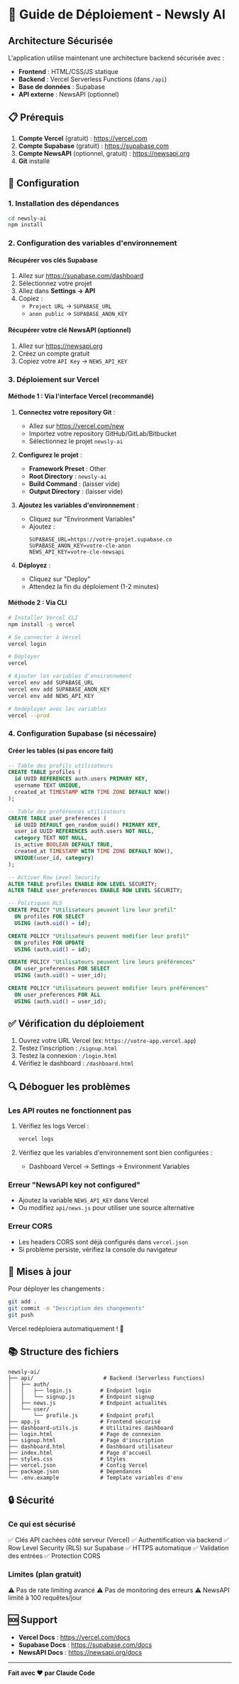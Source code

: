 # 🚀 Guide de Déploiement - Newsly AI

## Architecture Sécurisée

L'application utilise maintenant une architecture backend sécurisée avec :
- **Frontend** : HTML/CSS/JS statique
- **Backend** : Vercel Serverless Functions (dans `/api`)
- **Base de données** : Supabase
- **API externe** : NewsAPI (optionnel)

## 📋 Prérequis

1. **Compte Vercel** (gratuit) : https://vercel.com
2. **Compte Supabase** (gratuit) : https://supabase.com
3. **Compte NewsAPI** (optionnel, gratuit) : https://newsapi.org
4. **Git** installé

## 🔧 Configuration

### 1. Installation des dépendances

```bash
cd newsly-ai
npm install
```

### 2. Configuration des variables d'environnement

#### Récupérer vos clés Supabase

1. Allez sur https://supabase.com/dashboard
2. Sélectionnez votre projet
3. Allez dans **Settings → API**
4. Copiez :
   - `Project URL` → `SUPABASE_URL`
   - `anon public` → `SUPABASE_ANON_KEY`

#### Récupérer votre clé NewsAPI (optionnel)

1. Allez sur https://newsapi.org
2. Créez un compte gratuit
3. Copiez votre `API Key` → `NEWS_API_KEY`

### 3. Déploiement sur Vercel

#### Méthode 1 : Via l'interface Vercel (recommandé)

1. **Connectez votre repository Git** :
   - Allez sur https://vercel.com/new
   - Importez votre repository GitHub/GitLab/Bitbucket
   - Sélectionnez le projet `newsly-ai`

2. **Configurez le projet** :
   - **Framework Preset** : Other
   - **Root Directory** : `newsly-ai`
   - **Build Command** : (laisser vide)
   - **Output Directory** : (laisser vide)

3. **Ajoutez les variables d'environnement** :
   - Cliquez sur "Environment Variables"
   - Ajoutez :
     ```
     SUPABASE_URL=https://votre-projet.supabase.co
     SUPABASE_ANON_KEY=votre-cle-anon
     NEWS_API_KEY=votre-cle-newsapi
     ```

4. **Déployez** :
   - Cliquez sur "Deploy"
   - Attendez la fin du déploiement (1-2 minutes)

#### Méthode 2 : Via CLI

```bash
# Installer Vercel CLI
npm install -g vercel

# Se connecter à Vercel
vercel login

# Déployer
vercel

# Ajouter les variables d'environnement
vercel env add SUPABASE_URL
vercel env add SUPABASE_ANON_KEY
vercel env add NEWS_API_KEY

# Redéployer avec les variables
vercel --prod
```

### 4. Configuration Supabase (si nécessaire)

#### Créer les tables (si pas encore fait)

```sql
-- Table des profils utilisateurs
CREATE TABLE profiles (
  id UUID REFERENCES auth.users PRIMARY KEY,
  username TEXT UNIQUE,
  created_at TIMESTAMP WITH TIME ZONE DEFAULT NOW()
);

-- Table des préférences utilisateurs
CREATE TABLE user_preferences (
  id UUID DEFAULT gen_random_uuid() PRIMARY KEY,
  user_id UUID REFERENCES auth.users NOT NULL,
  category TEXT NOT NULL,
  is_active BOOLEAN DEFAULT TRUE,
  created_at TIMESTAMP WITH TIME ZONE DEFAULT NOW(),
  UNIQUE(user_id, category)
);

-- Activer Row Level Security
ALTER TABLE profiles ENABLE ROW LEVEL SECURITY;
ALTER TABLE user_preferences ENABLE ROW LEVEL SECURITY;

-- Politiques RLS
CREATE POLICY "Utilisateurs peuvent lire leur profil"
  ON profiles FOR SELECT
  USING (auth.uid() = id);

CREATE POLICY "Utilisateurs peuvent modifier leur profil"
  ON profiles FOR UPDATE
  USING (auth.uid() = id);

CREATE POLICY "Utilisateurs peuvent lire leurs préférences"
  ON user_preferences FOR SELECT
  USING (auth.uid() = user_id);

CREATE POLICY "Utilisateurs peuvent modifier leurs préférences"
  ON user_preferences FOR ALL
  USING (auth.uid() = user_id);
```

## ✅ Vérification du déploiement

1. Ouvrez votre URL Vercel (ex: `https://votre-app.vercel.app`)
2. Testez l'inscription : `/signup.html`
3. Testez la connexion : `/login.html`
4. Vérifiez le dashboard : `/dashboard.html`

## 🔍 Déboguer les problèmes

### Les API routes ne fonctionnent pas

1. Vérifiez les logs Vercel :
   ```bash
   vercel logs
   ```

2. Vérifiez que les variables d'environnement sont bien configurées :
   - Dashboard Vercel → Settings → Environment Variables

### Erreur "NewsAPI key not configured"

- Ajoutez la variable `NEWS_API_KEY` dans Vercel
- Ou modifiez `api/news.js` pour utiliser une source alternative

### Erreur CORS

- Les headers CORS sont déjà configurés dans `vercel.json`
- Si problème persiste, vérifiez la console du navigateur

## 🔄 Mises à jour

Pour déployer les changements :

```bash
git add .
git commit -m "Description des changements"
git push
```

Vercel redéploiera automatiquement ! 🎉

## 📚 Structure des fichiers

```
newsly-ai/
├── api/                      # Backend (Serverless Functions)
│   ├── auth/
│   │   ├── login.js         # Endpoint login
│   │   └── signup.js        # Endpoint signup
│   ├── news.js              # Endpoint actualités
│   └── user/
│       └── profile.js       # Endpoint profil
├── app.js                   # Frontend sécurisé
├── dashboard-utils.js       # Utilitaires dashboard
├── login.html               # Page de connexion
├── signup.html              # Page d'inscription
├── dashboard.html           # Dashboard utilisateur
├── index.html               # Page d'accueil
├── styles.css               # Styles
├── vercel.json              # Config Vercel
├── package.json             # Dépendances
└── .env.example             # Template variables d'env
```

## 🔒 Sécurité

### Ce qui est sécurisé

✅ Clés API cachées côté serveur (Vercel)
✅ Authentification via backend
✅ Row Level Security (RLS) sur Supabase
✅ HTTPS automatique
✅ Validation des entrées
✅ Protection CORS

### Limites (plan gratuit)

⚠️ Pas de rate limiting avancé
⚠️ Pas de monitoring des erreurs
⚠️ NewsAPI limité à 100 requêtes/jour

## 🆘 Support

- **Vercel Docs** : https://vercel.com/docs
- **Supabase Docs** : https://supabase.com/docs
- **NewsAPI Docs** : https://newsapi.org/docs

---

**Fait avec ❤️ par Claude Code**
